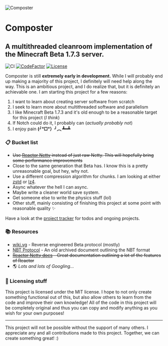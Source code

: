 ![Composter](https://i.imgur.com/uZATZq4.png)
# Composter
## A multithreaded cleanroom implementation of the Minecraft Beta 1.7.3 server.
![CI](https://github.com/nkomarn/composter/workflows/Java%20CI/badge.svg) [![CodeFactor](https://www.codefactor.io/repository/github/nkomarn/composter/badge)](https://www.codefactor.io/repository/github/nkomarn/composter) [![License](https://img.shields.io/badge/license-MIT-brightgreen.svg)](https://github.com/nkomarn/Harbor/blob/master/LICENSE)

Composter is still **extremely early in development.** While I will probably end up making a majority of this project, I definitely will need help along the way. This is an ambitious project, and I do realize that, but it is definitely an achievable one. I am starting this project for a few reasons:
1. I want to learn about creating server software from scratch
2. I seek to learn more about multithreaded software and parallelism
3. I like Minecraft Beta 1.7.3 and it's old enough to be a reasonable target for this project (*I think*)
4. If Notch could do it, I probably can (*actually probably not*)
5. I enjoy pain **(╯°□°）╯︵ ┻━┻**

### 📋 Bucket list
* ~~Use [Reactor Netty](https://github.com/reactor/reactor-netty) instead of just raw Netty. This will hopefully bring some performance improvements~~
* Close to the same generation that Beta has. I know this is a pretty unreasonable goal, but hey, why not.
* Use a different compression algorithm for chunks. I am looking at either [zstd](https://facebook.github.io/zstd/) or [lz4](https://github.com/lz4/lz4).
* Async whatever the hell I can async.
* Maybe write a cleaner world save system.
* Get someone else to write the physics stuff (lol)
* Other stuff, mainly consisting of finishing this project at some point with reasonable quality ✨

Have a look at the [project tracker](https://github.com/nkomarn/Composter/projects/1) for todos and ongoing projects.

### 📚 Resources 
* [wiki.vg](https://wiki.vg/index.php?title=Protocol&oldid=689) - Reverse engineered Beta protocol (mostly)
* [NBT Protocol](https://web.archive.org/web/20110204151459/http://www.minecraft.net/docs/NBT.txt) - An old archived document outlining the NBT format
* ~~[Reactor Netty docs](https://projectreactor.io/docs/netty/release/reference/index.html#tcp-server) - Great documentation outlining a lot of the features of Reactor~~
* 🌎 *Lots and lots of Googling...*

### 📰 Licensing stuff
This project is licensed under the MIT license. I hope to not only create something functional out of this, but also allow others to learn from the code and improve their own knowledge! All of the code in this project will be completely original and thus you can copy and modify anything as you wish for your own purposes!

---

This project will not be possible without the support of many others. I appreciate any and all contributions made to this project. Together, we can create something great! :)
